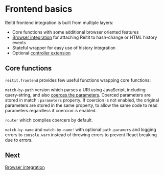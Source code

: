 # Frontend basics

Reitit frontend integration is built from multiple layers:

- Core functions with some additional browser oriented features
- [Browser integration](./browser.md) for attaching Reitit to hash-change or HTML
history events
- Stateful wrapper for easy use of history integration
- Optional [controller extension](./controllers.md)

## Core functions

`reitit.frontend` provides few useful functions wrapping core functions:

`match-by-path` version which parses a URI using JavaScript, including
query-string, and also [coerces the parameters](../coercion/coercion.md).
Coerced parameters are stored in match `:parameters` property. If coercion
is not enabled, the original parameters are stored in the same property,
to allow the same code to read parameters regardless if coercion is
enabled.

`router` which compiles coercers by default.

`match-by-name` and `match-by-name!` with optional `path-paramers` and
logging errors to `console.warn` instead of throwing errors to prevent
React breaking due to errors.

## Next

[Browser integration](./browser.md)
